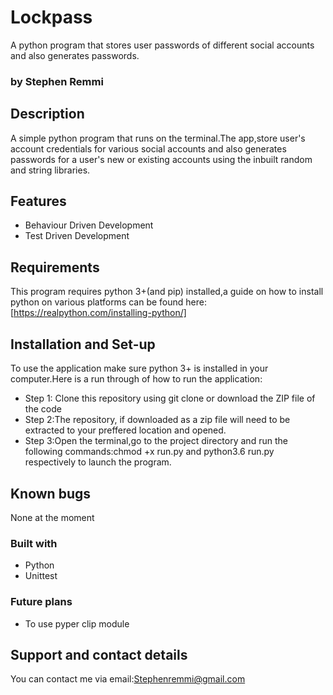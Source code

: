 # Lockpass
A python program that stores user passwords of different social accounts and also generates passwords.

### by Stephen Remmi

## Description
A simple python program that runs on the terminal.The app,store user's account credentials for various social accounts and also generates passwords for a user's new or existing accounts using the inbuilt random and string libraries.

## Features
+ Behaviour Driven Development
+ Test Driven Development

## Requirements
This program requires python 3+(and pip) installed,a guide on how to install python on various platforms can be found here:[https://realpython.com/installing-python/]


## Installation and Set-up
To use the application make sure python 3+ is installed in your computer.Here is a run through of how to run the application:
+ Step 1: Clone this repository using git clone or download the ZIP file of the code
+ Step 2:The repository, if downloaded as a zip file will need to be extracted to your preffered location and opened.
+ Step 3:Open the terminal,go to the project directory and run the following commands:chmod +x run.py and python3.6 run.py respectively to launch the program.

## Known bugs
None at the moment

### Built with
+ Python
+ Unittest

### Future plans
+ To use pyper clip module

## Support and contact details
You can contact me via email:Stephenremmi@gmail.com


